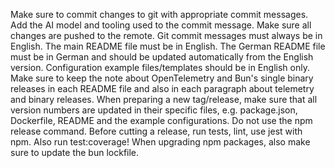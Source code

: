 Make sure to commit changes to git with appropriate commit messages.
Add the AI model and tooling used to the commit message.
Make sure all changes are pushed to the remote.
Git commit messages must always be in English.
The main README file must be in English.
The German README file must be in German and should be updated automatically from the English version.
Configuration example files/templates should be in English only.
Make sure to keep the note about OpenTelemetry and Bun's single binary releases in each README file and also in each paragraph about telemetry and binary releases.
When preparing a new tag/release, make sure that all version numbers are updated in their specific files, e.g. package.json, Dockerfile, README and the example configurations. Do not use the npm release command.
Before cutting a release, run tests, lint, use jest with npm. Also run test:coverage!
When upgrading npm packages, also make sure to update the bun lockfile.
